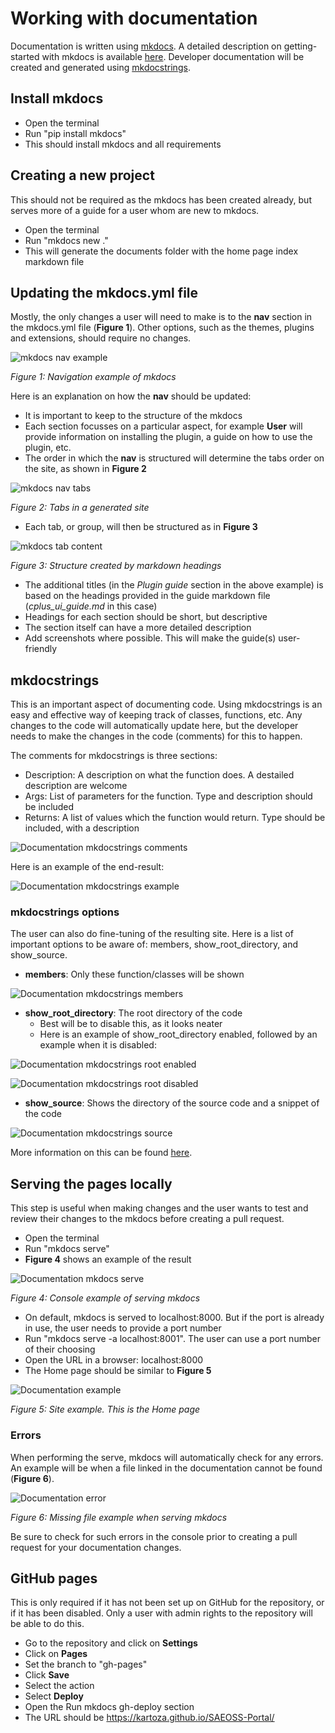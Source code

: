 # Working with documentation

Documentation is written using <a href="https://mkdocs.org/">mkdocs</a>.
A detailed description on getting-started with mkdocs is available <a href="https://www.mkdocs.org/getting-started/">here</a>.
Developer documentation will be created and generated using <a href="https://mkdocstrings.github.io/">mkdocstrings</a>.

## Install mkdocs

- Open the terminal
- Run "pip install mkdocs"
- This should install mkdocs and all requirements

## Creating a new project

This should not be required as the mkdocs has been created already, but serves more of a guide for
a user whom are new to mkdocs.

- Open the terminal
- Run "mkdocs new ."
- This will generate the documents folder with the home page index markdown file

## Updating the mkdocs.yml file

Mostly, the only changes a user will need to make is to the **nav** section in the mkdocs.yml file (**Figure 1**).
Other options, such as the themes, plugins and extensions, should require no changes.

![mkdocs nav example](../img/documentation/mkdocs-nav-example.png)

*Figure 1: Navigation example of mkdocs*

Here is an explanation on how the **nav** should be updated:

- It is important to keep to the structure of the mkdocs
- Each section focusses on a particular aspect, for example **User** will provide information on installing
  the plugin, a guide on how to use the plugin, etc.
- The order in which the **nav** is structured will determine the tabs order on the site, as shown in **Figure 2**

![mkdocs nav tabs](../img/documentation/mkdocs-nav-tabs.png)

*Figure 2: Tabs in a generated site*

- Each tab, or group, will then be structured as in **Figure 3**

![mkdocs tab content](../img/documentation/mkdocs-nav-tab-contents.png)

*Figure 3: Structure created by markdown headings*

- The additional titles (in the *Plugin guide* section in the above example) is based on the headings
  provided in the guide markdown file (*cplus_ui_guide.md* in this case)
- Headings for each section should be short, but descriptive
- The section itself can have a more detailed description
- Add screenshots where possible. This will make the guide(s) user-friendly

## mkdocstrings

This is an important aspect of documenting code. Using mkdocstrings is an easy and effective way of keeping
track of classes, functions, etc. Any changes to the code will automatically update here, but the developer
needs to make the changes in the code (comments) for this to happen.

The comments for mkdocstrings is three sections:

- Description: A description on what the function does. A destailed description are welcome
- Args: List of parameters for the function. Type and description should be included
- Returns: A list of values which the function would return. Type should be included, with a description

![Documentation mkdocstrings comments](../img/documentation/mkdocstrings-comments.png)

Here is an example of the end-result:

![Documentation mkdocstrings example](../img/documentation/mkdocstrings-example.png)

### mkdocstrings options

The user can also do fine-tuning of the resulting site. Here is a list of important options to be
aware of: members, show_root_directory, and show_source.

- **members**: Only these function/classes will be shown

![Documentation mkdocstrings members](../img/documentation/mkdocstrings-members-example.png)

- **show_root_directory**: The root directory of the code
  - Best will be to disable this, as it looks neater
  - Here is an example of show_root_directory enabled, followed by an example when it is disabled:

![Documentation mkdocstrings root enabled](../img/documentation/mkdocstrings-root-dir-enabled.png)

![Documentation mkdocstrings root disabled](../img/documentation/mkdocstrings-root-dir-disabled.png)

- **show_source**: Shows the directory of the source code and a snippet of the code

![Documentation mkdocstrings source](../img/documentation/mkdocstrings-source.png)

More information on this can be found <a href="https://mkdocstrings.github.io/usage/">here</a>.

## Serving the pages locally

This step is useful when making changes and the user wants to test and review their changes to the mkdocs
before creating a pull request.

- Open the terminal
- Run "mkdocs serve"
- **Figure 4** shows an example of the result

![Documentation mkdocs serve](../img/documentation/mkdocs-serve-console.png)

*Figure 4: Console example of serving mkdocs*

- On default, mkdocs is served to localhost:8000. But if the port is already in use, the user needs to provide a port number
- Run "mkdocs serve -a localhost:8001". The user can use a port number of their choosing
- Open the URL in a browser: localhost:8000
- The Home page should be similar to **Figure 5**

![Documentation example](../img/documentation/mkdocs-pages-example.png)

*Figure 5: Site example. This is the Home page*

### Errors

When performing the serve, mkdocs will automatically check for any errors. An example will be when
a file linked in the documentation cannot be found (**Figure 6**).

![Documentation error](../img/documentation/mkdocs-serve-error.png)

*Figure 6: Missing file example when serving mkdocs*

Be sure to check for such errors in the console prior to creating a pull request for your documentation changes.

## GitHub pages

This is only required if it has not been set up on GitHub for the repository, or if it has been disabled.
Only a user with admin rights to the repository will be able to do this.

- Go to the repository and click on **Settings**
- Click on **Pages**
- Set the branch to "gh-pages"
- Click **Save**
- Select the action
- Select **Deploy**
- Open the Run mkdocs gh-deploy section
- The URL should be https://kartoza.github.io/SAEOSS-Portal/